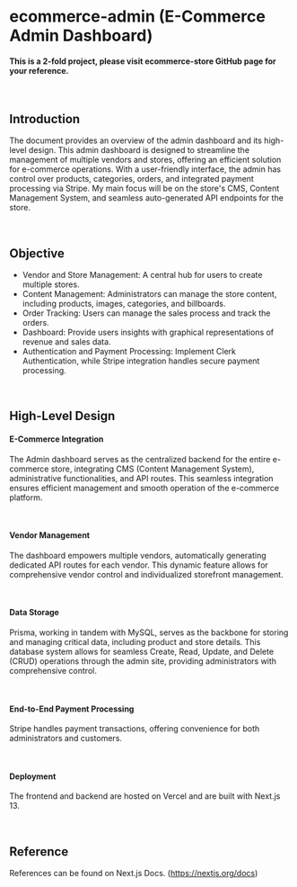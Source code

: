 # ecommerce-admin (E-Commerce Admin Dashboard)
#### This is a 2-fold project, please visit ecommerce-store GitHub page for your reference.

<br>

## Introduction
The document provides an overview of the admin dashboard and its high-level design.
This admin dashboard is designed to streamline the management of multiple vendors and stores, offering an efficient solution for e-commerce operations.
With a user-friendly interface, the admin has control over products, categories, orders, and integrated payment processing via Stripe.
My main focus will be on the store's CMS, Content Management System, and seamless auto-generated API endpoints for the store.

<br>

## Objective
- Vendor and Store Management: A central hub for users to create multiple stores.
- Content Management: Administrators can manage the store content, including products, images, categories, and billboards.
- Order Tracking: Users can manage the sales process and track the orders.
- Dashboard: Provide users insights with graphical representations of revenue and sales data.
- Authentication and Payment Processing: Implement Clerk Authentication, while Stripe integration handles secure payment processing.

<br>

## High-Level Design
#### E-Commerce Integration
The Admin dashboard serves as the centralized backend for the entire e-commerce store, integrating CMS (Content Management System), administrative functionalities, and API routes.
This seamless integration ensures efficient management and smooth operation of the e-commerce platform.

<br>

#### Vendor Management
The dashboard empowers multiple vendors, automatically generating dedicated API routes for each vendor. This dynamic feature allows for comprehensive vendor control and individualized storefront management. 

<br>

#### Data Storage
Prisma, working in tandem with MySQL, serves as the backbone for storing and managing critical data, including product and store details. 
This database system allows for seamless Create, Read, Update, and Delete (CRUD) operations through the admin site, providing administrators with comprehensive control.

<br>

#### End-to-End Payment Processing
Stripe handles payment transactions, offering convenience for both administrators and customers.

<br>

#### Deployment
The frontend and backend are hosted on Vercel and are built with Next.js 13.

<br>

## Reference
References can be found on Next.js Docs. (https://nextjs.org/docs)
